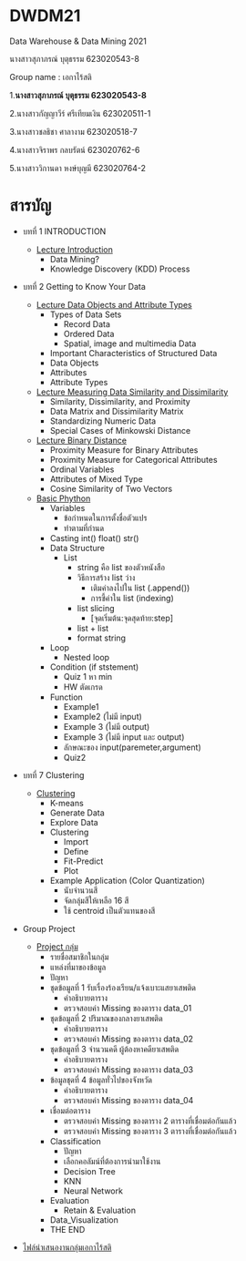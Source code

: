 # DWDM21
Data Warehouse &amp; Data Mining 2021

นางสาวสุภาภรณ์ บุตุธรรม 623020543-8

Group name : เอกาไร้สติ

1.**นางสาวสุภาภรณ์ บุตุธรรม 623020543-8**

2.นางสาวกัญญาวีร์ ศรีเทียมเงิน  623020511-1

3.นางสาวชลธิชา ศาลางาม 623020518-7

4.นางสาวจิราพร กลบรัตน์ 623020762-6

5.นางสาววิกานดา หงษ์บุญมี 623020764-2

# สารบัญ
* บทที่ 1 INTRODUCTION
  * [Lecture Introduction](https://github.com/Supaporn-Bututham/DWDM21/blob/main/Chapter1_DWDM21.pdf)
    * Data Mining?
    * Knowledge Discovery (KDD) Process
    
* บทที่ 2 Getting to Know Your Data
  * [Lecture Data Objects and Attribute Types](https://github.com/Supaporn-Bututham/DWDM21/blob/main/Chapter2_2.1.pdf)
    * Types of Data Sets
       * Record Data
       * Ordered Data
       * Spatial, image and multimedia Data
    * Important Characteristics of Structured Data
    * Data Objects
    * Attributes
    * Attribute Types
  * [Lecture Measuring Data Similarity and Dissimilarity](https://github.com/Supaporn-Bututham/DWDM21/blob/main/lecture_Chap2%20%E0%B9%80%E0%B8%9E%E0%B8%B4%E0%B9%88%E0%B8%A1%E0%B9%80%E0%B8%95%E0%B8%B4%E0%B8%A1.pdf)
    * Similarity, Dissimilarity, and Proximity
    * Data Matrix and Dissimilarity Matrix
    * Standardizing Numeric Data
    * Special Cases of Minkowski Distance
  * [Lecture Binary Distance](https://github.com/Supaporn-Bututham/DWDM21/blob/main/Chapter2_Binary%20Distance.pdf)
    * Proximity Measure for Binary Attributes
    * Proximity Measure for Categorical Attributes
    * Ordinal Variables
    * Attributes of Mixed Type
    * Cosine Similarity of Two Vectors
  * [Basic Phython](https://github.com/Supaporn-Bututham/DWDM21/blob/main/Data101(Chapter2).ipynb)
    * Variables
      * ข้อกำหนดในการตั้งชื่อตัวแปร
      * ทำตามที่กำนด
    * Casting int() float() str()
    * Data Structure
       * List
         * string คือ list ของตัวหนังสือ
         * วิธีการสร้าง list ว่าง
           * เติมค่าลงไปใน list (.append())
           * การชี้ค่าใน list (indexing)
         * list slicing
           * [จุดเริ่มต้น:จุดสุดท้าย:step]
         * list + list
         * format string
    * Loop
       * Nested loop
    * Condition (if ststement)
       * Quiz 1 หา min
       * HW ตัดเกรด
    * Function
       * Example1
       * Example2 (ไม่มี input)
       * Example 3 (ไม่มี output)
       * Example 3 (ไม่มี input และ output)
       * ลักษณะของ input(paremeter,argument)
       * Quiz2


* บทที่ 7 Clustering
  * [Clustering](https://github.com/Supaporn-Bututham/DWDM21/blob/main/Chap8_Clustering.ipynb)
    * K-means
     * Generate Data
     * Explore Data
     * Clustering
        * Import
        * Define
        * Fit-Predict
        * Plot
    * Example Application (Color Quantization)
      * นับจำนวนสี
      * จัดกลุ่มสีให้เหลือ 16 สี
      * ใช้ centroid เป็นตัวแทนของสี
* Group Project
  * [Project กลุ่ม](https://github.com/Supaporn-Bututham/DWDM21/blob/main/Project_DWDM.ipynb)
      * รายชื่อสมาชิกในกลุ่ม
      * แหล่งที่มาของข้อมูล
      * ปัญหา
      * ชุดข้อมูลที่ 1 รับเรื่องร้องเรียน/แจ้งเบาะแสยาเสพติด
        * คำอธิบายตาราง
        * ตรวจสอบค่า Missing ของตาราง data_01
      * ชุดข้อมูลที่ 2 ปริมาณของกลางยาเสพติด
        * คำอธิบายตาราง
        * ตรวจสอบค่า Missing ของตาราง data_02
      * ชุดข้อมูลที่ 3 จำนวนคดี ผู้ต้องหาคดียาเสพติด
        * คำอธิบายตาราง
        * ตรวจสอบค่า Missing ของตาราง data_03
      * ข้อมูลชุดที่ 4 ข้อมูลทั่วไปของจังหวัด
        * คำอธิบายตาราง
        * ตรวจสอบค่า Missing ของตาราง data_04
      * เชื่อมต่อตาราง
        * ตรวจสอบค่า Missing ของตาราง 2 ตารางที่เชื่อมต่อกันแล้ว
        * ตรวจสอบค่า Missing ของตาราง 3 ตารางที่เชื่อมต่อกันแล้ว
      * Classification
        * ปัญหา
        * เลือกคอลัมน์ที่ต้องการนำมาใช้งาน
        * Decision Tree
        * KNN
        * Neural Network
      * Evaluation
        * Retain & Evaluation
      * Data_Visualization
      * THE END
* [ไฟล์นำเสนองานกลุ่มเอกาไร้สติ](https://github.com/Supaporn-Bututham/DWDM21/blob/main/Group-Project.pdf)
